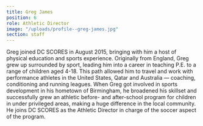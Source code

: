 ```yaml
---
title: Greg James
position: 6
role: Athletic Director
image: "/uploads/profile--greg-james.jpg"
section: staff
---
```


Greg joined DC SCORES in August 2015, bringing with him a host of physical education and sports experience. Originally from England, Greg grew up surrounded by sport, leading him into a career in teaching P.E. to a range of children aged 4-18. This path allowed him to travel and work with performance athletes in the United States, Qatar and Australia — coaching, conditioning and running leagues. When Greg got involved in sports development in his hometown of Birmingham, he broadened his skillset and successfully grew an athletic before- and after-school program for children in under privileged areas, making a huge difference in the local community. He joins DC SCORES as the Athletic Director in charge of the soccer aspect of the program.